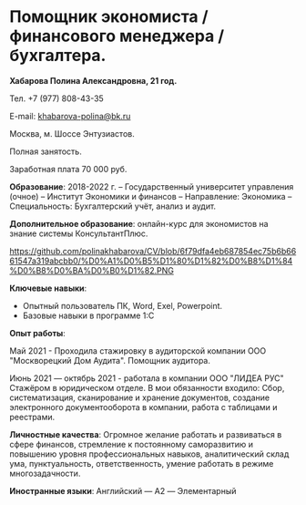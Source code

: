 # Помощник экономиста / финансового менеджера / бухгалтера.

<b>Хабарова Полина Александровна, 21 год.</b>

Тел. +7 (977) 808-43-35

E-mail: khabarova-polina@bk.ru

Москва, м. Шоссе Энтузиастов.

Полная занятость.

Заработная плата 70 000 руб.

<b>Образование</b>:
2018-2022 г. – Государственный университет управления (очное) – Институт Экономики и финансов – Направление: Экономика – Специальность: Бухгалтерский учёт, анализ и аудит.

<b>Дополнительное образование</b>: онлайн-курс для экономистов на знание системы КонсультантПлюс.

https://github.com/polinakhabarova/CV/blob/6f79dfa4eb687854ec75b6b6661547a319abcbb0/%D0%A1%D0%B5%D1%80%D1%82%D0%B8%D1%84%D0%B8%D0%BA%D0%B0%D1%82.PNG

<b>Ключевые навыки</b>:
* Опытный пользователь ПК, Word, Exel, Powerpoint.
* Базовые навыки в программе 1:С

<b>Опыт работы</b>:

Май 2021 - Проходила стажировку в аудиторской компании ООО "Москворецкий Дом Аудита". Помощник аудитора.

Июнь 2021 — октябрь 2021 - работала в компании ООО "ЛИДЕА РУС" Стажёром в юридическом отделе. В мои обязанности входило: Сбор, систематизация, сканирование и хранение документов, создание электронного документооборота в компании, работа с таблицами и реестрами.

<b>Личностные качества</b>: Огромное желание работать и развиваться в сфере финансов, стремление к постоянному саморазвитию и повышению уровня профессиональных навыков, аналитический склад ума, пунктуальность, ответственность, умение работать в режиме многозадачности.

<b>Иностранные языки</b>: Английский — A2 — Элементарный
